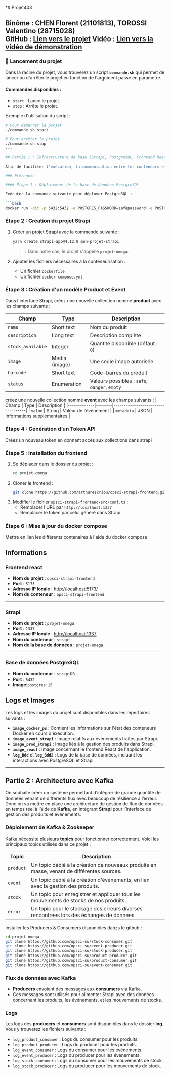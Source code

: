 *# Projet403

**Binôme** : CHEN Florent (21101813), TOROSSI Valentino (28715028)  
**GitHub** : [Lien vers le projet](https://github.com/FlorentChen2002/Beta/tree/main)
**Vidéo** : [Lien vers la vidéo de démonstration](https://github.com/FlorentChen2002/Beta/tree/main)
---
### 🚀 Lancement du projet

Dans la racine du projet, vous trouverez un script **`commande.sh`** qui permet de lancer ou d'arrêter le projet en fonction de l'argument passé en paramètre.

#### Commandes disponibles :

- `start` : Lance le projet.
- `stop` : Arrête le projet.

Exemple d'utilisation du script :

```bash
# Pour démarrer le projet
./commande.sh start

# Pour arrêter le projet
./commande.sh stop
---

## Partie 1 : Infrastructure de base (Strapi, PostgreSQL, Frontend React)

Afin de faciliter l'exécution, la communication entre les conteneurs et la compréhension du projet, nous avons décidé d'utiliser **Docker Compose**.

### Prérequis

#### Étape 1 : Déploiement de la base de données PostgreSQL

Exécuter la commande suivante pour déployer PostgreSQL :

```bash
docker run -dit -p 5432:5432 -e POSTGRES_PASSWORD=safepassword -e POSTGRES_USER=strapi --name strapiDB postgres:latest
```

### Étape 2 : Création du projet Strapi

1. Créer un projet Strapi avec la commande suivante :

   ```bash
   yarn create strapi-app@4.12.0 mon-projet-strapi
   ```
   > ℹ️ Dans notre cas, le projet s'appelle **`projet-omega`**.
2. Ajouter les fichiers nécessaires à la conteneurisation :
   - Un fichier `Dockerfile`
   - Un fichier `docker-compose.yml`
### Étape 3 : Création d'un modèle **Product** et **Event**

Dans l'interface Strapi, créez une nouvelle collection nommé **product** avec les champs suivants :

| Champ              | Type          | Description                                   |
|--------------------|---------------|-----------------------------------------------|
| `name`             | Short text    | Nom du produit                                |
| `description`      | Long text     | Description complète                          |
| `stock_available`  | Integer       | Quantité disponible (défaut : `0`)            |
| `image`            | Media (image) | Une seule image autorisée                     |
| `barcode`          | Short text    | Code-barres du produit                        |
| `status`           | Enumeration   | Valeurs possibles : `safe`, `danger`, `empty` |

créez une nouvelle collection nommé **event** avec les champs suivants :
| Champ       | Type   | Description                       |
|-------------|--------|-----------------------------------|
| `value`     | String | Valeur de l’événement             |
| `metadata`  | JSON   | Informations supplémentaires      |

### Étape 4 : Génération d’un **Token API**
Créez un nouveau token en donnant accès aux collections dans strapi

### Étape 5 : Installation du frontend
1. Se déplacer dans le dossier du projet :
   ```bash
   cd projet-omega
   ```
2. Cloner le frontend :
   ```bash
   git clone https://github.com/arthurescriou/opsci-strapi-frontend.git
   ```
3. Modifier le fichier `opsci-strapi-frontend/src/conf.ts` :
	- Remplacer l'URL par `http://localhost:1337`
	- Remplacer le token par celui généré dans Strapi
### Étape 6 : Mise à jour du docker compose
Mettre en lien les différents contenaires à l'aide du docker compose

## Informations

### Frontend react

- **Nom du projet** : `opsci-strapi-frontend`  
- **Port** : `5173`  
- **Adresse IP locale** : [http://localhost:5173/](http://localhost:5173/)  
- **Nom du conteneur** : `opsci-strapi-frontend`

---

### Strapi

- **Nom du projet** : `projet-omega`  
- **Port** : `1337`  
- **Adresse IP locale** : [http://localhost:1337](http://localhost:1337)  
- **Nom du conteneur** : `strapi`  
- **Nom de la base de données** : `projet-omega`

---

### Base de données PostgreSQL

- **Nom du conteneur** : `strapiDB`
- **Port** : `5432` 
- **Image**:`postgres:15`

## Logs et Images

Les logs et les images du projet sont disponibles dans les répertoires suivants :

- **`image_docker_ps`** : Contient les informations sur l'état des conteneurs Docker en cours d'exécution.
- **`image_event_strapi`** : Image relatifs aux événements traités par Strapi.
- **`image_prod_strapi`** : Image liés à la gestion des produits dans Strapi.
- **`image_react`** : Image concernant le frontend React de l'application.
- **`log_Bdd`** et **`log_Bdd2`** : Logs de la base de données, incluant les interactions avec PostgreSQL et Strapi.

---
## Partie 2 : Architecture avec Kafka

On souhaite créer un système permettant d’intégrer de grande quantité de données venant de différents flux avec beaucoup de résilience à l’erreur. Donc on va mettre en place une architecture de gestion de flux de données en temps réel à l’aide de **Kafka**, en intégrant **Strapi** pour l’interface de gestion des produits et événements.

### Déploiement de Kafka & Zookeeper  
 Kafka nécessite plusieurs **topics** pour fonctionner correctement. Voici les principaux topics utilisés dans ce projet :

| Topic   | Description                                                                                  |
|---------|----------------------------------------------------------------------------------------------|
| `product` | Un topic dédié à la création de nouveaux produits en masse, venant de différentes sources. |
| `event`   | Un topic dédié à la création d'événements, en lien avec la gestion des produits.           |
| `stock`   | Un topic pour enregistrer et appliquer tous les mouvements de stocks de nos produits.      |
| `error`   | Un topic pour le stockage des erreurs diverses rencontrées lors des échanges de données.   |

Installer les Producers & Consumers disponibles danzs le github :
```bash
cd projet-omega
git clone https://github.com/opsci-su/stock-consumer.git
git clone https://github.com/opsci-su/event-producer.git
git clone https://github.com/opsci-su/stock-producer.git
git clone https://github.com/opsci-su/product-producer.git
git clone https://github.com/opsci-su/product-consumer.git
git clone https://github.com/opsci-su/event-consumer.git
```
### Flux de données avec Kafka

- **Producers** envoient des messages aux **consumers** via Kafka.
- Ces messages sont utilisés pour alimenter Strapi avec des données concernant les produits, les événements, et les mouvements de stocks.

### Logs

Les logs des **producers** et **consumers** sont disponibles dans le dossier **log**. Vous y trouverez les fichiers suivants :

- `log_product_consumer` : Logs du consumer pour les produits.
- `log_product_producer` : Logs du producer pour les produits.
- `log_event_consumer` : Logs du consumer pour les événements.
- `log_event_producer` : Logs du producer pour les événements.
- `log_stock_consumer` : Logs du consumer pour les mouvements de stock.
- `log_stock_producer` : Logs du producer pour les mouvements de stock.

